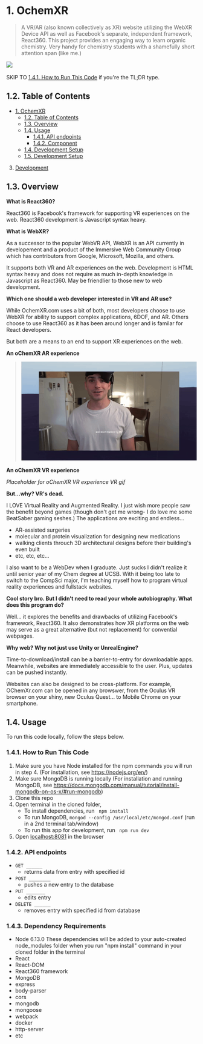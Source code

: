 # 1. OchemXR
>A VR/AR (also known collectively as XR) website utilizing the WebXR Device API as well as Facebook's separate, independent framework, React360. This project provides an engaging way to learn organic chemistry. Very handy for chemistry students with a shamefully short attention span (like me.)

![](ochemxrargif.gif)

SKIP TO [1.4.1. How to Run This Code](#141-how-to-run-this-code) if you're the TL;DR type.

## 1.2. Table of Contents
<!-- TOC -->
- [1. OchemXR](#1-OchemXR)
  - [1.2. Table of Contents](#12-table-of-contents)
  - [1.3. Overview](#Overview)
  - [1.4. Usage](#13-usage)
    - [1.4.1. API endpoints](#131-api-endpoints)
    - [1.4.2. Component](#132-component)
  - [1.4. Development Setup](#14-development-setup)
  - [1.5. Development Setup](#14-development-setup)
3. [Development](#development)
<!-- /TOC -->


## 1.3. Overview
**What is React360?**

React360 is Facebook's framework for supporting VR experiences on the web. React360 development is Javascript syntax heavy.


**What is WebXR?**

As a successor to the popular WebVR API, WebXR is an API currently in developement and a product of the Immersive Web Community Group which has contributors from Google, Microsoft, Mozilla, and others.  

It supports both VR and AR experiences on the web. Development is HTML syntax heavy and does not require as much in-depth knowledge in Javascript as React360. May be friendlier to those new to web development.


**Which one should a web developer interested in VR and AR use?**

While OchemXR.com uses a bit of both, most developers choose to use WebXR for ability to support complex applications, 6DOF, and AR. Others choose to use React360 as it has been around longer and is familar for React developers. 

But both are a means to an end to support XR experiences on the web. 

**An oChemXR AR experience**
 
> ![](oChemXrMoleculeModelGif.gif)

**An oChemXR VR experience**

_Placeholder for oChemXR VR experience VR gif_


**But...why? VR's dead.**

I LOVE Virtual Reality and Augmented Reality. I just wish more people saw the benefit beyond games (though don't get me wrong- I do love me some BeatSaber gaming seshes.) The applications are exciting and endless...
- AR-assisted surgeries
- molecular and protein visualization for designing new medications
- walking clients throuch 3D architectural designs before their building's even built
- etc, etc, etc... 

I also want to be a WebDev when I graduate. Just sucks I didn't realize it until senior year of my Chem degree at UCSB. With it being too late to switch to the CompSci major, I'm teaching myself how to program virtual reality experiences and fullstack websites. 

**Cool story bro. But I didn't need to read your whole autobiography. What does this program do?** 

Well... it explores the benefits and drawbacks of utilizing Facebook's framework, React360. It also demonstrates how XR platforms on the web may serve as a great alternative (but not replacement) for convential webpages.


**Why web? Why not just use Unity or UnrealEngine?**

Time-to-download/install can be a barrier-to-entry for downloadable apps. Meanwhile, websites are immediately accessible to the user. Plus, updates can be pushed instantly. 

Websites can also be designed to be cross-platform. For example, OChemXr.com can be opened in any browswer, from the Oculus VR browser on your shiny, new Oculus Quest... to Mobile Chrome on your smartphone. 


## 1.4. Usage

To run this code locally, follow the steps below.

### 1.4.1. How to Run This Code
1. Make sure you have Node installed for the npm commands you will run in step 4. (For installation, see https://nodejs.org/en/)
2. Make sure MongoDB is running locally (For installation and running MongoDB, see https://docs.mongodb.com/manual/tutorial/install-mongodb-on-os-x/#run-mongodb)
3. Clone this repo
4. Open terminal in the cloned folder,
   - To install dependencies, run ```  npm install  ```
   - To run MongoDB, ``` mongod --config /usr/local/etc/mongod.conf ``` (run in a 2nd terminal tab/window)
   - To run this app for development, run ```  npm run dev  ```
5. Open [localhost:8081](http://localhost:8081/) in the browser

### 1.4.2. API endpoints
- `GET ______` 
  - returns data from entry with specified id
- `POST ________` 
  - pushes a new entry to the database
- `PUT _______`
  - edits entry 
- `DELETE ______` 
  - removes entry with specified id from database


### 1.4.3. Dependency Requirements
- Node 6.13.0
These dependencies will be added to your auto-created node_modules folder when you run "npm install" command in your cloned folder in the terminal 
- React
- React-DOM
- React360 framework
- MongoDB
- express
- body-parser
- cors
- mongodb
- mongoose
- webpack
- docker
- http-server
- etc



